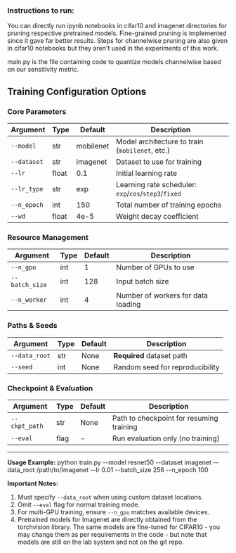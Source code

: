 ### Instructions to run:

You can directly run ipynb notebooks in cifar10 and imagenet directories for pruning respective pretrained models. 
Fine-grained pruning is implemented since it gave far better results.
Steps for channelwise pruning are also given in cifar10 notebooks but they aren't used in the experiments of this work.

main.py is the file containing code to quantize models channelwise based on our sensitivity metric.

## Training Configuration Options

### Core Parameters
| Argument      | Type   | Default     | Description                                         |
|---------------|--------|-------------|-----------------------------------------------------|
| `--model`     | str    | mobilenet   | Model architecture to train (`mobilenet`, etc.)     |
| `--dataset`   | str    | imagenet    | Dataset to use for training                         |
| `--lr`        | float  | 0.1         | Initial learning rate                               |
| `--lr_type`   | str    | exp         | Learning rate scheduler: `exp`/`cos`/`step3`/`fixed`|
| `--n_epoch`   | int    | 150         | Total number of training epochs                     |
| `--wd`        | float  | 4e-5        | Weight decay coefficient                            |

### Resource Management
| Argument      | Type   | Default     | Description                                         |
|---------------|--------|-------------|-----------------------------------------------------|
| `--n_gpu`     | int    | 1           | Number of GPUs to use                               |
| `--batch_size`| int    | 128         | Input batch size                                    |
| `--n_worker`  | int    | 4           | Number of workers for data loading                  |

### Paths & Seeds
| Argument      | Type   | Default     | Description                                         |
|---------------|--------|-------------|-----------------------------------------------------|
| `--data_root` | str    | None        | **Required** dataset path                           |
| `--seed`      | int    | None        | Random seed for reproducibility                     |

### Checkpoint & Evaluation
| Argument      | Type   | Default     | Description                                         |
|---------------|--------|-------------|-----------------------------------------------------|
| `--ckpt_path` | str    | None        | Path to checkpoint for resuming training            |
| `--eval`      | flag   | -           | Run evaluation only (no training)                   |

---

**Usage Example:**
python train.py
--model resnet50
--dataset imagenet
--data_root /path/to/imagenet
--lr 0.01
--batch_size 256
--n_epoch 100


**Important Notes:**
1. Must specify `--data_root` when using custom dataset locations.
2. Omit `--eval` flag for normal training mode.
3. For multi-GPU training, ensure `--n_gpu` matches available devices.
4. Pretrained models for Imagenet are directly obtained from the torchvision library. 
The same models are fine-tuned for CIFAR10 - you may change them as per requirements in the code - but note that models are still on the lab system and not on the git repo.